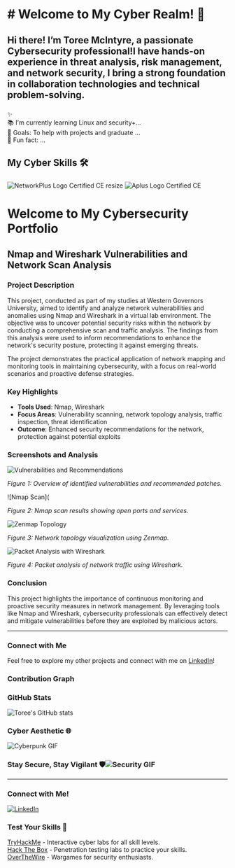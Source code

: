<h1 align="left">  # Welcome to My Cyber Realm! 👾</h1>

###



<h2 align="left"> Hi there! I’m Toree McIntyre, a passionate Cybersecurity professional!I have hands-on experience in threat analysis, risk management, and network security, I bring a strong foundation in collaboration technologies and technical problem-solving. 

  
###


<p align="left">✨  <br>📚 
  I'm currently learning Linux and security+...<br>🎯 Goals: To help with projects and graduate ...<br>🎲 Fun fact: ...</p>

###


<h2 align="left">My Cyber Skills 🛠️</h2>

###
![NetworkPlus Logo Certified CE resize](https://github.com/user-attachments/assets/2c127690-a08e-4c41-bdf3-3a6a6d067936)
![Aplus Logo Certified CE](https://github.com/user-attachments/assets/2628557a-0d00-444b-8f52-3e224bca43f8)

# Welcome to My Cybersecurity Portfolio

## Nmap and Wireshark Vulnerabilities and Network Scan Analysis

### Project Description
This project, conducted as part of my studies at Western Governors University, aimed to identify and analyze network vulnerabilities and anomalies using Nmap and Wireshark in a virtual lab environment. The objective was to uncover potential security risks within the network by conducting a comprehensive scan and traffic analysis. The findings from this analysis were used to inform recommendations to enhance the network's security posture, protecting it against emerging threats.

The project demonstrates the practical application of network mapping and monitoring tools in maintaining cybersecurity, with a focus on real-world scenarios and proactive defense strategies.

### Key Highlights

- **Tools Used**: Nmap, Wireshark
- **Focus Areas**: Vulnerability scanning, network topology analysis, traffic inspection, threat identification
- **Outcome**: Enhanced security recommendations for the network, protection against potential exploits

### Screenshots and Analysis

![Vulnerabilities and Recommendations](images/file-OglMMPG5FXuDRXTvFHswrvo6.jpg)

*Figure 1: Overview of identified vulnerabilities and recommended patches.*

![Nmap Scan](

*Figure 2: Nmap scan results showing open ports and services.*

![Zenmap Topology](images/file-D5MB9stgsr2TUY57murZfYC4.jpg)

*Figure 3: Network topology visualization using Zenmap.*

![Packet Analysis with Wireshark](images/file-ejMrzX06xwHUWE8lLMVkDtxs.jpg)

*Figure 4: Packet analysis of network traffic using Wireshark.*

### Conclusion
This project highlights the importance of continuous monitoring and proactive security measures in network management. By leveraging tools like Nmap and Wireshark, cybersecurity professionals can effectively detect and mitigate vulnerabilities before they are exploited by malicious actors.

---

### Connect with Me

Feel free to explore my other projects and connect with me on [LinkedIn](https://www.linkedin.com/in/toree-mcintyre-739095211/)!





### Contribution Graph

### GitHub Stats

![Toree's GitHub stats](https://github-readme-stats.vercel.app/api?username=yourusername&show_icons=true&theme=radical)

### Cyber Aesthetic 🌐

![Cyberpunk GIF](https://media.giphy.com/media/l3vR85PnGsBwu1PFK/giphy.gif)
### Stay Secure, Stay Vigilant 🛡️![Security GIF](https://media.giphy.com/media/l2JhOVm6TDbEo7mRO/giphy.gif)

---

### Connect with Me!

[![LinkedIn](https://img.shields.io/badge/LinkedIn-Connect-blue?style=flat-square&logo=linkedin)](https://www.linkedin.com/in/toree-mcintyre-739095211/)

### Test Your Skills 🧠

[TryHackMe](https://tryhackme.com/) - Interactive cyber labs for all skill levels.  
[Hack The Box](https://www.hackthebox.eu/) - Penetration testing labs to practice your skills.  
[OverTheWire](https://overthewire.org/wargames/) - Wargames for security enthusiasts.





